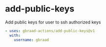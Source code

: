 add-public-keys
===============

Add public keys for user to ssh authorized keys

```yaml
- uses: gbraad-actions/add-public-keys@v1
  with:
    username: gbraad
```

